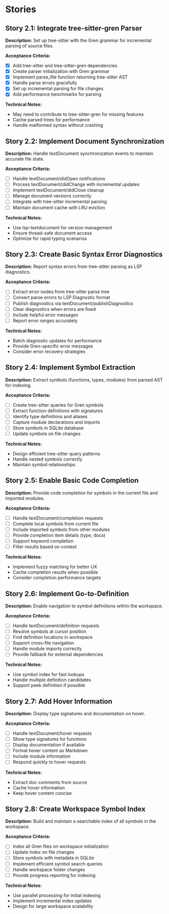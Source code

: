 # Stories

## Story 2.1: Integrate tree-sitter-gren Parser
**Description:** Set up tree-sitter with the Gren grammar for incremental parsing of source files.

**Acceptance Criteria:**
- [x] Add tree-sitter and tree-sitter-gren dependencies
- [x] Create parser initialization with Gren grammar
- [x] Implement parse_file function returning tree-sitter AST
- [x] Handle parse errors gracefully
- [x] Set up incremental parsing for file changes
- [x] Add performance benchmarks for parsing

**Technical Notes:**
- May need to contribute to tree-sitter-gren for missing features
- Cache parsed trees for performance
- Handle malformed syntax without crashing

## Story 2.2: Implement Document Synchronization
**Description:** Handle textDocument synchronization events to maintain accurate file state.

**Acceptance Criteria:**
- [ ] Handle textDocument/didOpen notifications
- [ ] Process textDocument/didChange with incremental updates
- [ ] Implement textDocument/didClose cleanup
- [ ] Manage document versions correctly
- [ ] Integrate with tree-sitter incremental parsing
- [ ] Maintain document cache with LRU eviction

**Technical Notes:**
- Use lsp-textdocument for version management
- Ensure thread-safe document access
- Optimize for rapid typing scenarios

## Story 2.3: Create Basic Syntax Error Diagnostics
**Description:** Report syntax errors from tree-sitter parsing as LSP diagnostics.

**Acceptance Criteria:**
- [ ] Extract error nodes from tree-sitter parse tree
- [ ] Convert parse errors to LSP Diagnostic format
- [ ] Publish diagnostics via textDocument/publishDiagnostics
- [ ] Clear diagnostics when errors are fixed
- [ ] Include helpful error messages
- [ ] Report error ranges accurately

**Technical Notes:**
- Batch diagnostic updates for performance
- Provide Gren-specific error messages
- Consider error recovery strategies

## Story 2.4: Implement Symbol Extraction
**Description:** Extract symbols (functions, types, modules) from parsed AST for indexing.

**Acceptance Criteria:**
- [ ] Create tree-sitter queries for Gren symbols
- [ ] Extract function definitions with signatures
- [ ] Identify type definitions and aliases
- [ ] Capture module declarations and imports
- [ ] Store symbols in SQLite database
- [ ] Update symbols on file changes

**Technical Notes:**
- Design efficient tree-sitter query patterns
- Handle nested symbols correctly
- Maintain symbol relationships

## Story 2.5: Enable Basic Code Completion
**Description:** Provide code completion for symbols in the current file and imported modules.

**Acceptance Criteria:**
- [ ] Handle textDocument/completion requests
- [ ] Complete local symbols from current file
- [ ] Include imported symbols from other modules
- [ ] Provide completion item details (type, docs)
- [ ] Support keyword completion
- [ ] Filter results based on context

**Technical Notes:**
- Implement fuzzy matching for better UX
- Cache completion results when possible
- Consider completion performance targets

## Story 2.6: Implement Go-to-Definition
**Description:** Enable navigation to symbol definitions within the workspace.

**Acceptance Criteria:**
- [ ] Handle textDocument/definition requests
- [ ] Resolve symbols at cursor position
- [ ] Find definition locations in workspace
- [ ] Support cross-file navigation
- [ ] Handle module imports correctly
- [ ] Provide fallback for external dependencies

**Technical Notes:**
- Use symbol index for fast lookups
- Handle multiple definition candidates
- Support peek definition if possible

## Story 2.7: Add Hover Information
**Description:** Display type signatures and documentation on hover.

**Acceptance Criteria:**
- [ ] Handle textDocument/hover requests
- [ ] Show type signatures for functions
- [ ] Display documentation if available
- [ ] Format hover content as Markdown
- [ ] Include module information
- [ ] Respond quickly to hover requests

**Technical Notes:**
- Extract doc comments from source
- Cache hover information
- Keep hover content concise

## Story 2.8: Create Workspace Symbol Index
**Description:** Build and maintain a searchable index of all symbols in the workspace.

**Acceptance Criteria:**
- [ ] Index all Gren files on workspace initialization
- [ ] Update index on file changes
- [ ] Store symbols with metadata in SQLite
- [ ] Implement efficient symbol search queries
- [ ] Handle workspace folder changes
- [ ] Provide progress reporting for indexing

**Technical Notes:**
- Use parallel processing for initial indexing
- Implement incremental index updates
- Design for large workspace scalability
